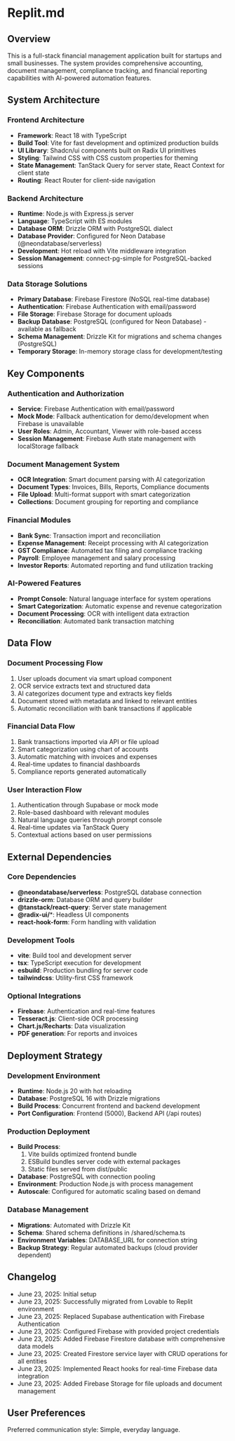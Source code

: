 # Replit.md

## Overview

This is a full-stack financial management application built for startups and small businesses. The system provides comprehensive accounting, document management, compliance tracking, and financial reporting capabilities with AI-powered automation features.

## System Architecture

### Frontend Architecture
- **Framework**: React 18 with TypeScript
- **Build Tool**: Vite for fast development and optimized production builds
- **UI Library**: Shadcn/ui components built on Radix UI primitives
- **Styling**: Tailwind CSS with CSS custom properties for theming
- **State Management**: TanStack Query for server state, React Context for client state
- **Routing**: React Router for client-side navigation

### Backend Architecture
- **Runtime**: Node.js with Express.js server
- **Language**: TypeScript with ES modules
- **Database ORM**: Drizzle ORM with PostgreSQL dialect
- **Database Provider**: Configured for Neon Database (@neondatabase/serverless)
- **Development**: Hot reload with Vite middleware integration
- **Session Management**: connect-pg-simple for PostgreSQL-backed sessions

### Data Storage Solutions
- **Primary Database**: Firebase Firestore (NoSQL real-time database)
- **Authentication**: Firebase Authentication with email/password
- **File Storage**: Firebase Storage for document uploads
- **Backup Database**: PostgreSQL (configured for Neon Database) - available as fallback
- **Schema Management**: Drizzle Kit for migrations and schema changes (PostgreSQL)
- **Temporary Storage**: In-memory storage class for development/testing

## Key Components

### Authentication and Authorization
- **Service**: Firebase Authentication with email/password
- **Mock Mode**: Fallback authentication for demo/development when Firebase is unavailable
- **User Roles**: Admin, Accountant, Viewer with role-based access
- **Session Management**: Firebase Auth state management with localStorage fallback

### Document Management System
- **OCR Integration**: Smart document parsing with AI categorization
- **Document Types**: Invoices, Bills, Reports, Compliance documents
- **File Upload**: Multi-format support with smart categorization
- **Collections**: Document grouping for reporting and compliance

### Financial Modules
- **Bank Sync**: Transaction import and reconciliation
- **Expense Management**: Receipt processing with AI categorization
- **GST Compliance**: Automated tax filing and compliance tracking
- **Payroll**: Employee management and salary processing
- **Investor Reports**: Automated reporting and fund utilization tracking

### AI-Powered Features
- **Prompt Console**: Natural language interface for system operations
- **Smart Categorization**: Automatic expense and revenue categorization
- **Document Processing**: OCR with intelligent data extraction
- **Reconciliation**: Automated bank transaction matching

## Data Flow

### Document Processing Flow
1. User uploads document via smart upload component
2. OCR service extracts text and structured data
3. AI categorizes document type and extracts key fields
4. Document stored with metadata and linked to relevant entities
5. Automatic reconciliation with bank transactions if applicable

### Financial Data Flow
1. Bank transactions imported via API or file upload
2. Smart categorization using chart of accounts
3. Automatic matching with invoices and expenses
4. Real-time updates to financial dashboards
5. Compliance reports generated automatically

### User Interaction Flow
1. Authentication through Supabase or mock mode
2. Role-based dashboard with relevant modules
3. Natural language queries through prompt console
4. Real-time updates via TanStack Query
5. Contextual actions based on user permissions

## External Dependencies

### Core Dependencies
- **@neondatabase/serverless**: PostgreSQL database connection
- **drizzle-orm**: Database ORM and query builder
- **@tanstack/react-query**: Server state management
- **@radix-ui/***: Headless UI components
- **react-hook-form**: Form handling with validation

### Development Tools
- **vite**: Build tool and development server
- **tsx**: TypeScript execution for development
- **esbuild**: Production bundling for server code
- **tailwindcss**: Utility-first CSS framework

### Optional Integrations
- **Firebase**: Authentication and real-time features
- **Tesseract.js**: Client-side OCR processing
- **Chart.js/Recharts**: Data visualization
- **PDF generation**: For reports and invoices

## Deployment Strategy

### Development Environment
- **Runtime**: Node.js 20 with hot reloading
- **Database**: PostgreSQL 16 with Drizzle migrations
- **Build Process**: Concurrent frontend and backend development
- **Port Configuration**: Frontend (5000), Backend API (/api routes)

### Production Deployment
- **Build Process**: 
  1. Vite builds optimized frontend bundle
  2. ESBuild bundles server code with external packages
  3. Static files served from dist/public
- **Database**: PostgreSQL with connection pooling
- **Environment**: Production Node.js with process management
- **Autoscale**: Configured for automatic scaling based on demand

### Database Management
- **Migrations**: Automated with Drizzle Kit
- **Schema**: Shared schema definitions in /shared/schema.ts
- **Environment Variables**: DATABASE_URL for connection string
- **Backup Strategy**: Regular automated backups (cloud provider dependent)

## Changelog
- June 23, 2025: Initial setup
- June 23, 2025: Successfully migrated from Lovable to Replit environment
- June 23, 2025: Replaced Supabase authentication with Firebase Authentication
- June 23, 2025: Configured Firebase with provided project credentials
- June 23, 2025: Added Firebase Firestore database with comprehensive data models
- June 23, 2025: Created Firestore service layer with CRUD operations for all entities
- June 23, 2025: Implemented React hooks for real-time Firebase data integration
- June 23, 2025: Added Firebase Storage for file uploads and document management

## User Preferences

Preferred communication style: Simple, everyday language.